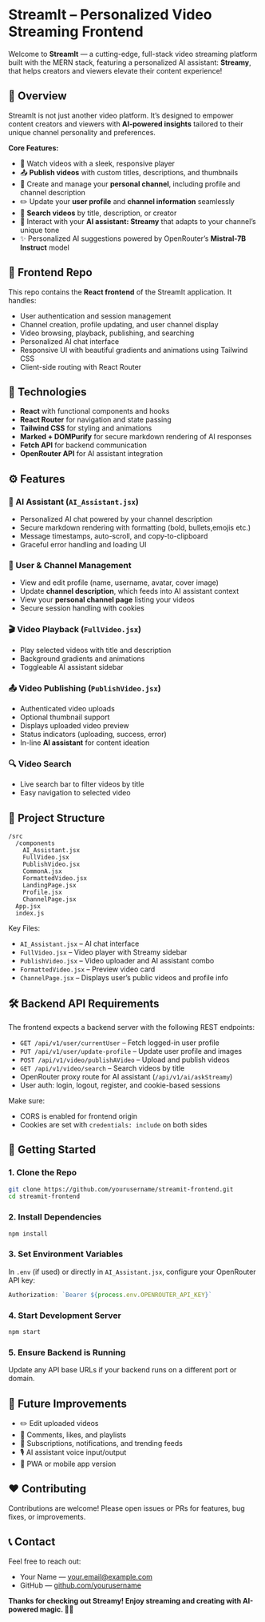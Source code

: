 
# StreamIt – Personalized Video Streaming Frontend
Welcome to **StreamIt** — a cutting-edge, full-stack video streaming platform built with the MERN stack, featuring a personalized AI assistant: **Streamy**, that helps creators and viewers elevate their content experience!

## 🚀 Overview
StreamIt is not just another video platform. It’s designed to empower content creators and viewers with **AI-powered insights** tailored to their unique channel personality and preferences.

**Core Features:**
* 🎥 Watch videos with a sleek, responsive player
* 📤 **Publish videos** with custom titles, descriptions, and thumbnails
* 👤 Create and manage your **personal channel**, including profile and channel description
* ✏️ Update your **user profile** and **channel information** seamlessly
* 🔎 **Search videos** by title, description, or creator
* 🤖 Interact with your **AI assistant: Streamy** that adapts to your channel’s unique tone
* ✨ Personalized AI suggestions powered by OpenRouter’s **Mistral-7B Instruct** model

## 📁 Frontend Repo
This repo contains the **React frontend** of the StreamIt application. It handles:
* User authentication and session management
* Channel creation, profile updating, and user channel display
* Video browsing, playback, publishing, and searching
* Personalized AI chat interface
* Responsive UI with beautiful gradients and animations using Tailwind CSS
* Client-side routing with React Router

## 🔧 Technologies
* **React** with functional components and hooks
* **React Router** for navigation and state passing
* **Tailwind CSS** for styling and animations
* **Marked + DOMPurify** for secure markdown rendering of AI responses
* **Fetch API** for backend communication
* **OpenRouter API** for AI assistant integration

## ⚙️ Features

### 🤖 AI Assistant (`AI_Assistant.jsx`)
* Personalized AI chat powered by your channel description
* Secure markdown rendering with formatting (bold, bullets,emojis etc.)
* Message timestamps, auto-scroll, and copy-to-clipboard
* Graceful error handling and loading UI

### 👤 User & Channel Management
* View and edit profile (name, username, avatar, cover image)
* Update **channel description**, which feeds into AI assistant context
* View your **personal channel page** listing your videos
* Secure session handling with cookies

### 🎬 Video Playback (`FullVideo.jsx`)
* Play selected videos with title and description
* Background gradients and animations
* Toggleable AI assistant sidebar

### 📤 Video Publishing (`PublishVideo.jsx`)
* Authenticated video uploads
* Optional thumbnail support
* Displays uploaded video preview
* Status indicators (uploading, success, error)
* In-line **AI assistant** for content ideation

### 🔍 Video Search
* Live search bar to filter videos by title
* Easy navigation to selected video

## 📁 Project Structure

```
/src
  /components
    AI_Assistant.jsx
    FullVideo.jsx
    PublishVideo.jsx
    CommonA.jsx
    FormattedVideo.jsx
    LandingPage.jsx
    Profile.jsx
    ChannelPage.jsx
  App.jsx
  index.js
```

Key Files:

* `AI_Assistant.jsx` – AI chat interface
* `FullVideo.jsx` – Video player with Streamy sidebar
* `PublishVideo.jsx` – Video uploader and AI assistant combo
* `FormattedVideo.jsx` – Preview video card
* `ChannelPage.jsx` – Displays user’s public videos and profile info

## 🛠️ Backend API Requirements

The frontend expects a backend server with the following REST endpoints:

* `GET /api/v1/user/currentUser` – Fetch logged-in user profile
* `PUT /api/v1/user/update-profile` – Update user profile and images
* `POST /api/v1/video/publishAVideo` – Upload and publish videos
* `GET /api/v1/video/search` – Search videos by title
* OpenRouter proxy route for AI assistant (`/api/v1/ai/askStreamy`)
* User auth: login, logout, register, and cookie-based sessions

Make sure:
* CORS is enabled for frontend origin
* Cookies are set with `credentials: include` on both sides
  

## 🚀 Getting Started

### 1. Clone the Repo

```bash
git clone https://github.com/yourusername/streamit-frontend.git
cd streamit-frontend
```

### 2. Install Dependencies

```bash
npm install
```

### 3. Set Environment Variables

In `.env` (if used) or directly in `AI_Assistant.jsx`, configure your OpenRouter API key:

```js
Authorization: `Bearer ${process.env.OPENROUTER_API_KEY}`
```

### 4. Start Development Server

```bash
npm start
```

### 5. Ensure Backend is Running
Update any API base URLs if your backend runs on a different port or domain.

## 🌟 Future Improvements
* ✏️ Edit uploaded videos
* 💬 Comments, likes, and playlists
* 🔔 Subscriptions, notifications, and trending feeds
* 🎙️ AI assistant voice input/output
* 📱 PWA or mobile app version

## ❤️ Contributing
Contributions are welcome! Please open issues or PRs for features, bug fixes, or improvements.

## 📞 Contact
Feel free to reach out:
* Your Name — [your.email@example.com](mailto:your.email@example.com)
* GitHub — [github.com/yourusername](https://github.com/yourusername)

**Thanks for checking out Streamy! Enjoy streaming and creating with AI-powered magic. 🌊✨**


  
